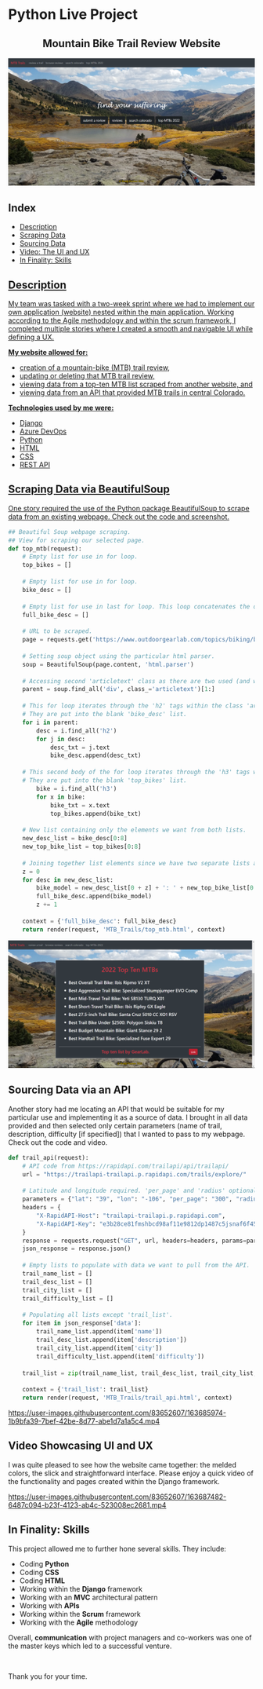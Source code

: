 # Python Live Project

<h2 align="center">Mountain Bike Trail Review Website</h2>

![homepage.png](images/homepage.png)

<h2>Index</h2>
<ul>
  <li><a href="#intro">Description</a></li>
  <li><a href="#bs">Scraping Data</a></li>
  <li><a href="#api">Sourcing Data</a></li>
  <li><a href="#ux">Video: The UI and UX</a></li>
  <li><a href="#skills">In Finality: Skills</li>
</ul>



<h2 id="intro">Description</h2>
<p>My team was tasked with a two-week sprint where we had to implement our own application (website) nested within the main application. Working according to the Agile methodology and within the scrum framework, I completed multiple stories where I created a smooth and navigable UI while defining a UX.</p>

<p><strong>My website allowed for:</strong></p>
<ul>
  <li>creation of a mountain-bike (MTB) trail review,</li>
  <li>updating or deleting that MTB trail review,</li>
  <li>viewing data from a top-ten MTB list scraped from another website, and</li>
  <li>viewing data from an API that provided MTB trails in central Colorado.</li>
</ul>

<p><strong>Technologies used by me were:</strong></p>
<ul>
  <li>Django</li>
  <li>Azure DevOps</li>
  <li>Python</li>
  <li>HTML</li>
  <li>CSS</li>
  <li>REST API</li>
</ul>

<h2 id="bs">Scraping Data via BeautifulSoup</h2>
<p>One story required the use of the Python package BeautifulSoup to scrape data from an existing webpage. Check out the code and screenshot.</p>

```python
## Beautiful Soup webpage scraping.
## View for scraping our selected page.
def top_mtb(request):
    # Empty list for use in for loop.
    top_bikes = []
    
    # Empty list for use in for loop.
    bike_desc = []
    
    # Empty list for use in last for loop. This loop concatenates the other two lists.
    full_bike_desc = []
    
    # URL to be scraped.
    page = requests.get('https://www.outdoorgearlab.com/topics/biking/best-mountain-bike')
    
    # Setting soup object using the particular html parser.
    soup = BeautifulSoup(page.content, 'html.parser')
    
    # Accessing second 'articletext' class as there are two used (and we want the second only).
    parent = soup.find_all('div', class_='articletext')[1:]
    
    # This for loop iterates through the 'h2' tags within the class 'articletext'.
    # They are put into the blank 'bike_desc' list.
    for i in parent:
        desc = i.find_all('h2')
        for j in desc:
            desc_txt = j.text
            bike_desc.append(desc_txt)

    # This second body of the for loop iterates through the 'h3' tags within 'articletext'.
    # They are put into the blank 'top_bikes' list.
        bike = i.find_all('h3')
        for x in bike:
            bike_txt = x.text
            top_bikes.append(bike_txt)
            
    # New list containing only the elements we want from both lists.
    new_desc_list = bike_desc[0:8]
    new_top_bike_list = top_bikes[0:8]

    # Joining together list elements since we have two separate lists above.
    z = 0
    for desc in new_desc_list:
        bike_model = new_desc_list[0 + z] + ': ' + new_top_bike_list[0 + z]
        full_bike_desc.append(bike_model)
        z += 1

    context = {'full_bike_desc': full_bike_desc}
    return render(request, 'MTB_Trails/top_mtb.html', context)
```

![scrapedData.png](images/scrapedData.png)


<h2 id="api">Sourcing Data via an API</h2>
<p>Another story had me locating an API that would be suitable for my particular use and implementing it as a source of data. I brought in all data provided and then selected only certain parameters (name of trail, description, difficulty [if specified]) that I wanted to pass to my webpage. Check out the code and video.</p>

```python
def trail_api(request):
    # API code from https://rapidapi.com/trailapi/api/trailapi/
    url = "https://trailapi-trailapi.p.rapidapi.com/trails/explore/"

    # Latitude and longitude required. 'per_page' and 'radius' optional.
    parameters = {"lat": "39", "lon": "-106", "per_page": "300", "radius": "100"}
    headers = {
        "X-RapidAPI-Host": "trailapi-trailapi.p.rapidapi.com",
        "X-RapidAPI-Key": "e3b28ce81fmshbcd98af11e9812dp1487c5jsnaf6f45c8d994"
    }
    response = requests.request("GET", url, headers=headers, params=parameters)
    json_response = response.json()

    # Empty lists to populate with data we want to pull from the API.
    trail_name_list = []
    trail_desc_list = []
    trail_city_list = []
    trail_difficulty_list = []

    # Populating all lists except 'trail_list'.
    for item in json_response['data']:
        trail_name_list.append(item['name'])
        trail_desc_list.append(item['description'])
        trail_city_list.append(item['city'])
        trail_difficulty_list.append(item['difficulty'])

    trail_list = zip(trail_name_list, trail_desc_list, trail_city_list, trail_difficulty_list)

    context = {'trail_list': trail_list}
    return render(request, 'MTB_Trails/trail_api.html', context)
```

https://user-images.githubusercontent.com/83652607/163685974-1b9bfa39-7bef-42be-8d77-abe1d7a1a5c4.mp4


<h2 id="ux">Video Showcasing UI and UX</h2>
<p>I was quite pleased to see how the website came together: the melded colors, the slick and straightforward interface. Please enjoy a quick video of the functionality and pages created within the Django framework.</p>

https://user-images.githubusercontent.com/83652607/163687482-6487c094-b23f-4123-ab4c-523008ec2681.mp4

<h2 id="skills">In Finality: Skills</h2>
<p>This project allowed me to further hone several skills. They include:</p>
<ul>
  <li>Coding <strong>Python</strong></li>
  <li>Coding <strong>CSS</strong></li>
  <li>Coding <strong>HTML</strong></li>
  <li>Working within the <strong>Django</strong> framework</li>
  <li>Working with an <strong>MVC</strong> architectural pattern</li>
  <li>Working with <strong>APIs</strong></li>
  <li>Working within the <strong>Scrum</strong> framework</li>
  <li>Working with the <strong>Agile</strong> methodology</li>
</ul>

<p>Overall, <strong>communication</strong> with project managers and co-workers was one of the master keys which led to a successful venture.</p>
<br>
<p>Thank you for your time.</p>




  
